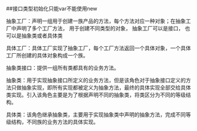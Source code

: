 ##接口类型初始化只能var不能使用new

抽象工厂：声明一组用于创建一族产品的方法，每个方法对应一种对象；在抽象工厂中声明了多个工厂方法， 用于创建不同类型的对象， 抽象工厂可以是接口， 也可以是抽象类或者具体类

具体工厂：具体工厂实现了抽象工厂，每个工厂方法返回一个具体对象，一个具体工厂所创建的具体对象构成一个族。

抽象类接口：提供一组所有类都具有的业务方法。

抽象类：用于实现抽象接口所定义的业务方法，但是该角色对于抽象接口定义的方法只做抽象实现，即所有实现都被定义为抽象方法，最终的具体实现全部交给具体类实现。引入该角色主要是为了根据声明不同的抽象类，将类区分为不同的等级结构。

具体类：该角色继承抽象类，主要用于实现抽象类中声明的抽象方法，完成不同等级结构，不同族的业务方法的具体实现。